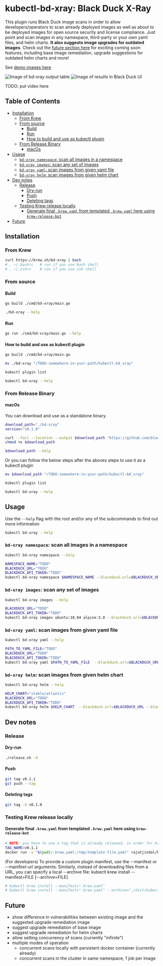 <!-- omit in toc -->
# kubectl-bd-xray: Black Duck X-Ray

This plugin runs Black Duck image scans in order to allow developers/operators to scan already deployed images as well as about to be deployed images for open source security and license compliance.  Just point and scan images in any namespace, third-party or your own yaml files, and helm charts.  **It also suggests image upgrades for outdated images**.  Check out the [future section here](#future) for exciting coming soon features, including base image remediation, upgrade suggestions for outdated helm charts and more!

See [demo images here](./examples/demo/)

![Image of bd-xray output table](./examples/demo/bd-xray.png)
![Image of results in Black Duck UI](./examples/demo/bd-image-version.png)

TODO: put video here

<!-- omit in toc -->
## Table of Contents

- [Installation](#installation)
  - [From Krew](#from-krew)
  - [From source](#from-source)
    - [Build](#build)
    - [Run](#run)
    - [How to build and use as kubectl plugin](#how-to-build-and-use-as-kubectl-plugin)
  - [From Release Binary](#from-release-binary)
    - [macOs](#macos)
- [Usage](#usage)
  - [`bd-xray namespace`: scan all images in a namespace](#bd-xray-namespace-scan-all-images-in-a-namespace)
  - [`bd-xray images`: scan any set of images](#bd-xray-images-scan-any-set-of-images)
  - [`bd-xray yaml`: scan images from given yaml file](#bd-xray-yaml-scan-images-from-given-yaml-file)
  - [`bd-xray helm`: scan images from given helm chart](#bd-xray-helm-scan-images-from-given-helm-chart)
- [Dev notes](#dev-notes)
  - [Release](#release)
    - [Dry-run](#dry-run)
    - [Push](#push)
    - [Deleting tags](#deleting-tags)
  - [Testing Krew release locally](#testing-krew-release-locally)
    - [Generate final `.krew.yaml` from templated `.krew.yaml` here using `krew-release-bot`](#generate-final-krewyaml-from-templated-krewyaml-here-using-krew-release-bot)
- [Future](#future)

## Installation

### From Krew

```bash
curl https://krew.sh/bd-xray | bash
# . ~/.bashrc   # run if you use bash shell
# . ~/.zshrc    # run if you use zsh shell
```

### From source

#### Build

```bash
go build ./cmd/bd-xray/main.go

./bd-xray --help
```

#### Run

```bash
go run ./cmd/bd-xray/main.go --help
```

#### How to build and use as kubectl plugin

```bash
go build ./cmd/bd-xray/main.go

mv ./bd-xray "/TODO-somewhere-in-your-path/kubectl-bd_xray"

kubectl plugin list

kubectl bd-xray --help
```

### From Release Binary

#### macOs

You can download and use as a standalone binary.

```bash
download_path="./bd-xray"
version="v0.1.0"

curl --fail --location --output $download_path "https://github.com/blackducksoftware/kubectl-bd-xray/releases/download/${version}/kubectl-bd-xray_${version}_darwin_amd64.tar.gz"
chmod +x $download_path

$download_path --help
```

Or you can follow the below steps after the aboves steps to use it as a kubectl plugin

```bash
mv $download_path "/TODO-somewhere-in-your-path/kubectl-bd_xray"

kubectl plugin list

kubectl bd-xray --help
```

## Usage

Use the `--help` flag with the root and/or any of the subcommands to find out more information

```bash
kubectl bd-xray --help
```

### `bd-xray namespace`: scan all images in a namespace

```bash
kubectl bd-xray namespace --help

NAMESPACE_NAME="TODO"
BLACKDUCK_URL="TODO"
BLACKDUCK_API_TOKEN="TODO"
kubectl bd-xray namespace $NAMESPACE_NAME --blackduck.url=$BLACKDUCK_URL --blackduck.api.token=$BLACKDUCK_API_TOKEN
```

### `bd-xray images`: scan any set of images

```bash
kubectl bd-xray images --help

BLACKDUCK_URL="TODO"
BLACKDUCK_API_TOKEN="TODO"
kubectl bd-xray images ubuntu:18.04 alpine:3.8 --blackduck.url=$BLACKDUCK_URL --blackduck.api.token=$BLACKDUCK_API_TOKEN
```

### `bd-xray yaml`: scan images from given yaml file

```bash
kubectl bd-xray yaml --help

PATH_TO_YAML_FILE="TODO"
BLACKDUCK_URL="TODO"
BLACKDUCK_API_TOKEN="TODO"
kubectl bd-xray yaml $PATH_TO_YAML_FILE  --blackduck.url=$BLACKDUCK_URL --blackduck.api.token=$BLACKDUCK_API_TOKEN
```

### `bd-xray helm`: scan images from given helm chart

```bash
kubectl bd-xray helm --help

HELM_CHART="stable/atlantis"
BLACKDUCK_URL="TODO"
BLACKDUCK_API_TOKEN="TODO"
kubectl bd-xray helm $HELM_CHART  --blackduck.url=$BLACKDUCK_URL --blackduck.api.token=$BLACKDUCK_API_TOKEN
```

## Dev notes

### Release

#### Dry-run

```bash
./release.sh -d
```

#### Push

```bash
git tag v0.1.1
git push --tag
```

#### Deleting tags

```bash
git tag -d v0.1.0
```

### Testing Krew release locally

#### Generate final `.krew.yaml` from templated `.krew.yaml` here using `krew-release-bot`

```bash
# NOTE: you have to use a tag that is already released, in order for krew-release-bot to get the SHA.
TAG_NAME=v0.1.1
docker run -v "$(pwd)/.krew.yaml:/tmp/template-file.yaml" rajatjindal/krew-release-bot:v0.0.38 krew-release-bot template --tag $TAG_NAME --template-file /tmp/template-file.yaml
```

(For developers) To provide a custom plugin manifest, use the --manifest or
  --manifest-url arguments. Similarly, instead of downloading files from a URL,
  you can specify a local --archive file:
    kubectl krew install --manifest=FILE [--archive=FILE]

```bash
# kubectl krew install --manifest=".krew.yaml"
# kubectl krew install --manifest=".krew.yaml" --archive="./dist/kubectl-bd-xray_v0.1.0_darwin_amd64.tar.gz"
```

## Future

- show difference in vulnerabilities between existing image and the suggested upgrade remediation image
- suggest upgrade remediation of base image
- suggest upgrade remediation for helm charts
- allow setting concurrency of scans (currently "infinite")
- multiple modes of operation
  - concurrent scans locally with persistent docker container (currently already)
  - concurrent scans in the cluster in same namespace, 1 job per image
